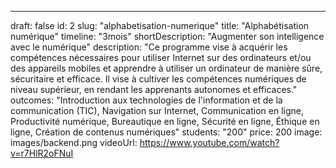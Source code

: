 ---

draft: false
id: 2
slug: "alphabetisation-numerique"
title: "Alphabétisation numérique"
timeline: "3mois"
shortDescription: "Augmenter son intelligence avec le numérique"
description: "Ce programme vise à acquérir les compétences nécessaires pour utiliser Internet sur des ordinateurs et/ou des appareils mobiles et apprendre à utiliser un ordinateur de manière sûre, sécuritaire et efficace. Il vise à cultiver les compétences numériques de niveau supérieur, en rendant les apprenants autonomes et efficaces."
outcomes: "Introduction aux technologies de l'information et de la communication (TIC), Navigation sur Internet, Communication en ligne, Productivité numérique, Bureautique en ligne, Sécurité en ligne, Éthique en ligne, Création de contenus numériques"
students: "200"
price: 200
image: images/backend.png
videoUrl: https://www.youtube.com/watch?v=r7HlR2oFNuI
